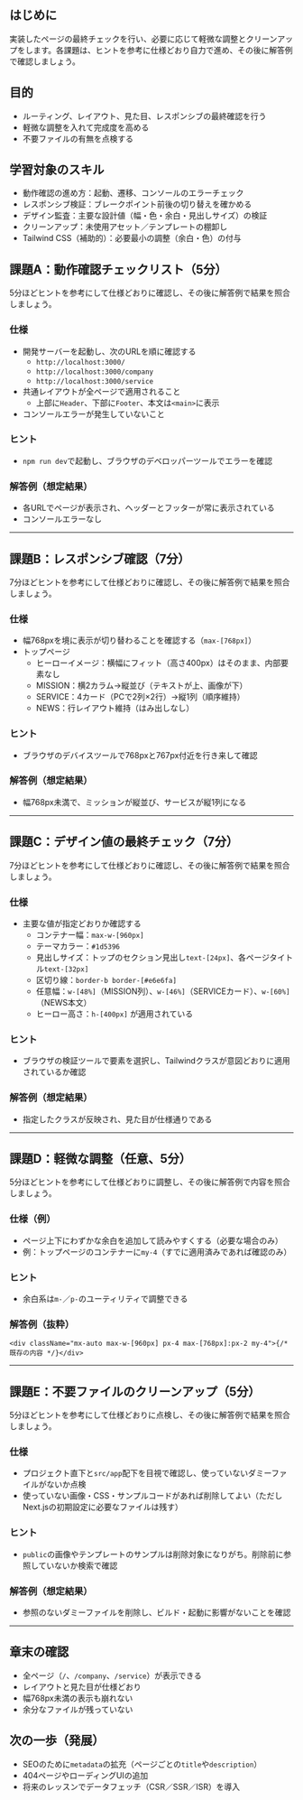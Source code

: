 ## はじめに
実装したページの最終チェックを行い、必要に応じて軽微な調整とクリーンアップをします。各課題は、ヒントを参考に仕様どおり自力で進め、その後に解答例で確認しましょう。

## 目的

- ルーティング、レイアウト、見た目、レスポンシブの最終確認を行う
- 軽微な調整を入れて完成度を高める
- 不要ファイルの有無を点検する

## 学習対象のスキル

- 動作確認の進め方：起動、遷移、コンソールのエラーチェック
- レスポンシブ検証：ブレークポイント前後の切り替えを確かめる
- デザイン監査：主要な設計値（幅・色・余白・見出しサイズ）の検証
- クリーンアップ：未使用アセット／テンプレートの棚卸し
- Tailwind CSS（補助的）：必要最小の調整（余白・色）の付与

## 課題A：動作確認チェックリスト（5分）

5分ほどヒントを参考にして仕様どおりに確認し、その後に解答例で結果を照合しましょう。

### 仕様

- 開発サーバーを起動し、次のURLを順に確認する
  - `http://localhost:3000/`
  - `http://localhost:3000/company`
  - `http://localhost:3000/service`
- 共通レイアウトが全ページで適用されること
  - 上部に`Header`、下部に`Footer`、本文は`<main>`に表示
- コンソールエラーが発生していないこと

### ヒント

- `npm run dev`で起動し、ブラウザのデベロッパーツールでエラーを確認

### 解答例（想定結果）

- 各URLでページが表示され、ヘッダーとフッターが常に表示されている
- コンソールエラーなし

---

## 課題B：レスポンシブ確認（7分）

7分ほどヒントを参考にして仕様どおりに確認し、その後に解答例で結果を照合しましょう。

### 仕様

- 幅768pxを境に表示が切り替わることを確認する（`max-[768px]`）
- トップページ
  - ヒーローイメージ：横幅にフィット（高さ400px）はそのまま、内部要素なし
  - MISSION：横2カラム→縦並び（テキストが上、画像が下）
  - SERVICE：4カード（PCで2列×2行）→縦1列（順序維持）
  - NEWS：行レイアウト維持（はみ出しなし）

### ヒント

- ブラウザのデバイスツールで768pxと767px付近を行き来して確認

### 解答例（想定結果）

- 幅768px未満で、ミッションが縦並び、サービスが縦1列になる

---

## 課題C：デザイン値の最終チェック（7分）

7分ほどヒントを参考にして仕様どおりに確認し、その後に解答例で結果を照合しましょう。

### 仕様

- 主要な値が指定どおりか確認する
  - コンテナー幅：`max-w-[960px]`
  - テーマカラー：`#1d5396`
  - 見出しサイズ：トップのセクション見出し`text-[24px]`、各ページタイトル`text-[32px]`
  - 区切り線：`border-b border-[#e6e6fa]`
  - 任意幅：`w-[48%]`（MISSION列）、`w-[46%]`（SERVICEカード）、`w-[60%]`（NEWS本文）
  - ヒーロー高さ：`h-[400px]` が適用されている

### ヒント

- ブラウザの検証ツールで要素を選択し、Tailwindクラスが意図どおりに適用されているか確認

### 解答例（想定結果）

- 指定したクラスが反映され、見た目が仕様通りである

---

## 課題D：軽微な調整（任意、5分）

5分ほどヒントを参考にして仕様どおりに調整し、その後に解答例で内容を照合しましょう。

### 仕様（例）

- ページ上下にわずかな余白を追加して読みやすくする（必要な場合のみ）
- 例：トップページのコンテナーに`my-4`（すでに適用済みであれば確認のみ）

### ヒント

- 余白系は`m-`／`p-`のユーティリティで調整できる

### 解答例（抜粋）

```tsx
<div className="mx-auto max-w-[960px] px-4 max-[768px]:px-2 my-4">{/* 既存の内容 */}</div>
```

---

## 課題E：不要ファイルのクリーンアップ（5分）

5分ほどヒントを参考にして仕様どおりに点検し、その後に解答例で結果を照合しましょう。

### 仕様

- プロジェクト直下と`src/app`配下を目視で確認し、使っていないダミーファイルがないか点検
- 使っていない画像・CSS・サンプルコードがあれば削除してよい（ただしNext.jsの初期設定に必要なファイルは残す）

### ヒント

- `public`の画像やテンプレートのサンプルは削除対象になりがち。削除前に参照していないか検索で確認

### 解答例（想定結果）

- 参照のないダミーファイルを削除し、ビルド・起動に影響がないことを確認

---

## 章末の確認

- 全ページ（`/`、`/company`、`/service`）が表示できる
- レイアウトと見た目が仕様どおり
- 幅768px未満の表示も崩れない
- 余分なファイルが残っていない

## 次の一歩（発展）

- SEOのために`metadata`の拡充（ページごとの`title`や`description`）
- 404ページやローディングUIの追加
- 将来のレッスンでデータフェッチ（CSR／SSR／ISR）を導入
